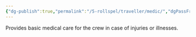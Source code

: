 ```yaml
---
{"dg-publish":true,"permalink":"/5-rollspel/traveller/medic/","dgPassFrontmatter":true}
---
```


Provides basic medical care for the crew in case of injuries or illnesses.